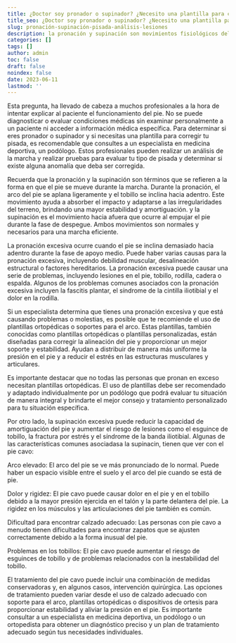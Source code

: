 ```yaml
---
title: ¿Doctor soy pronador o supinador? ¿Necesito una plantilla para corregir mi pisada?
title_seo: ¿Doctor soy pronador o supinador? ¿Necesito una plantilla para corregir mi pisada?
slug: pronación-supinación-pisada-análisis-lesiones
description: la pronación y supinación son movimientos fisiológicos del cuerpo, pero en ocasiones pueden provocar dolores en los pies, acude a tu profesional de confianza, acude a tu podólogo
categories: []
tags: []
author: admin
toc: false
draft: false
noindex: false
date: 2023-06-11
lastmod: ''
---
```

Esta pregunta, ha llevado de cabeza a muchos profesionales a la hora de intentar explicar al paciente el funcionamiento del pie. No se puede diagnosticar o evaluar condiciones médicas sin examinar personalmente a un paciente ni acceder a información médica específica. Para determinar si eres pronador o supinador y si necesitas una plantilla para corregir tu pisada, es recomendable que consultes a un especialista en medicina deportiva, un podólogo. Estos profesionales pueden realizar un análisis de la marcha y realizar pruebas para evaluar tu tipo de pisada y determinar si existe alguna anomalía que deba ser corregida.

Recuerda que la pronación y la supinación son términos que se refieren a la forma en que el pie se mueve durante la marcha. Durante la pronación, el arco del pie se aplana ligeramente y el tobillo se inclina hacia adentro. Este movimiento ayuda a absorber el impacto y adaptarse a las irregularidades del terreno, brindando una mayor estabilidad y amortiguación. y la supinación es el movimiento hacia afuera que ocurre al empujar el pie durante la fase de despegue. Ambos movimientos son normales y necesarios para una marcha eficiente.

La pronación excesiva ocurre cuando el pie se inclina demasiado hacia adentro durante la fase de apoyo medio. Puede haber varias causas para la pronación excesiva, incluyendo debilidad muscular, desalineación estructural o factores hereditarios. La pronación excesiva puede causar una serie de problemas, incluyendo lesiones en el pie, tobillo, rodilla, cadera o espalda. Algunos de los problemas comunes asociados con la pronación excesiva incluyen la fascitis plantar, el síndrome de la cintilla iliotibial y el dolor en la rodilla.

Si un especialista determina que tienes una pronación excesiva y que está causando problemas o molestias, es posible que te recomiende el uso de plantillas ortopédicas o soportes para el arco. Estas plantillas, también conocidas como plantillas ortopédicas o plantillas personalizadas, están diseñadas para corregir la alineación del pie y proporcionar un mejor soporte y estabilidad. Ayudan a distribuir de manera más uniforme la presión en el pie y a reducir el estrés en las estructuras musculares y articulares.

Es importante destacar que no todas las personas que pronan en exceso necesitan plantillas ortopédicas. El uso de plantillas debe ser recomendado y adaptado individualmente por un podólogo que podrá evaluar tu situación de manera integral y brindarte el mejor consejo y tratamiento personalizado para tu situación específica.

Por otro lado, la supinación excesiva puede reducir la capacidad de amortiguación del pie y aumentar el riesgo de lesiones como el esguince de tobillo, la fractura por estrés y el síndrome de la banda iliotibial. Algunas de las características comunes asociadasa la supinacin, tienen que ver con el pie cavo:

Arco elevado: El arco del pie se ve más pronunciado de lo normal. Puede haber un espacio visible entre el suelo y el arco del pie cuando se está de pie. 

Dolor y rigidez: El pie cavo puede causar dolor en el pie y en el tobillo debido a la mayor presión ejercida en el talón y la parte delantera del pie. La rigidez en los músculos y las articulaciones del pie también es común. 

Dificultad para encontrar calzado adecuado: Las personas con pie cavo a menudo tienen dificultades para encontrar zapatos que se ajusten correctamente debido a la forma inusual del pie.

Problemas en los tobillos: El pie cavo puede aumentar el riesgo de esguinces de tobillo y de problemas relacionados con la inestabilidad del tobillo. 

El tratamiento del pie cavo puede incluir una combinación de medidas conservadoras y, en algunos casos, intervención quirúrgica. Las opciones de tratamiento pueden variar desde el uso de calzado adecuado con soporte para el arco, plantillas ortopédicas o dispositivos de ortesis para proporcionar estabilidad y aliviar la presión en el pie. Es importante consultar a un especialista en medicina deportiva, un podólogo o un ortopedista para obtener un diagnóstico preciso y un plan de tratamiento adecuado según tus necesidades individuales.